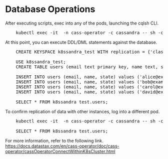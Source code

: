 # Database Operations

After executing scripts, exec into any of the pods, launching the cqlsh CLI.

<pre>
	kubectl exec -it <pod_name> -n cass-operator -c cassandra -- sh -c "cqlsh -u 'cassandra-admin' -p 'cassandra-admin-password'"
</pre>

At this point, you can execute DDL/DML statements against the database.

<pre>
	CREATE KEYSPACE k8ssandra_test WITH replication = {'class': 'SimpleStrategy', 'replication_factor': 1};

	USE k8ssandra_test;
	CREATE TABLE users (email text primary key, name text, state text);

	INSERT INTO users (email, name, state) values ('alice@example.com', 'Alice Smith', 'TX');
	INSERT INTO users (email, name, state) values ('bob@example.com', 'Bob Jones', 'VA');
	INSERT INTO users (email, name, state) values ('carol@example.com', 'Carol Jackson', 'CA');
	INSERT INTO users (email, name, state) values ('david@example.com', 'David Yang', 'NV');

	SELECT * FROM k8ssandra_test.users;
</pre>

To confirm replication of data with other instances, log into a different pod.

<pre>
	kubectl exec -it <pod_name> -n cass-operator -c cassandra -- sh -c "cqlsh -u 'cassandra-admin' -p 'cassandra-admin-password'"

	SELECT * FROM k8ssandra_test.users;
</pre>

For more information, refer to the following link.
https://docs.datastax.com/en/cass-operator/doc/cass-operator/cassOperatorConnectWithinK8sCluster.html